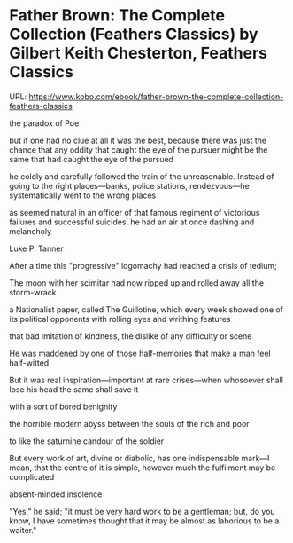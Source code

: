 # Father Brown: The Complete Collection (Feathers Classics) by Gilbert Keith Chesterton, Feathers Classics
URL: https://www.kobo.com/ebook/father-brown-the-complete-collection-feathers-classics

the paradox of Poe


but if one had no clue at all it was the best, because there was just the chance that any oddity that caught the eye of the pursuer might be the same that had caught the eye of the pursued


he coldly and carefully followed the train of the unreasonable. Instead of going to the right places—banks, police stations, rendezvous—he systematically went to the wrong places


as seemed natural in an officer of that famous regiment of victorious failures and successful suicides, he had an air at once dashing and melancholy


Luke P. Tanner


After a time this "progressive" logomachy had reached a crisis of tedium;


The moon with her scimitar had now ripped up and rolled away all the storm-wrack


a Nationalist paper, called The Guillotine, which every week showed one of its political opponents with rolling eyes and writhing features


that bad imitation of kindness, the dislike of any difficulty or scene


He was maddened by one of those half-memories that make a man feel half-witted


But it was real inspiration—important at rare crises—when whosoever shall lose his head the same shall save it


with a sort of bored benignity


the horrible modern abyss between the souls of the rich and poor


to like the saturnine candour of the soldier


But every work of art, divine or diabolic, has one indispensable mark—I mean, that the centre of it is simple, however much the fulfilment may be complicated


absent-minded insolence


"Yes," he said; "it must be very hard work to be a gentleman; but, do you know, I have sometimes thought that it may be almost as laborious to be a waiter."


